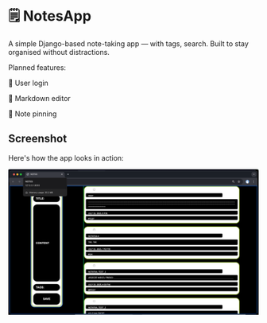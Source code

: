 # 🗒️ NotesApp

A simple Django-based note-taking app — with tags, search. Built to stay organised without distractions.


Planned features:

👤️ User login

👤 Markdown editor

👤 Note pinning

## Screenshot

Here's how the app looks in action:

![Notes App UI](assets/screenshot_25_07_25.png)
